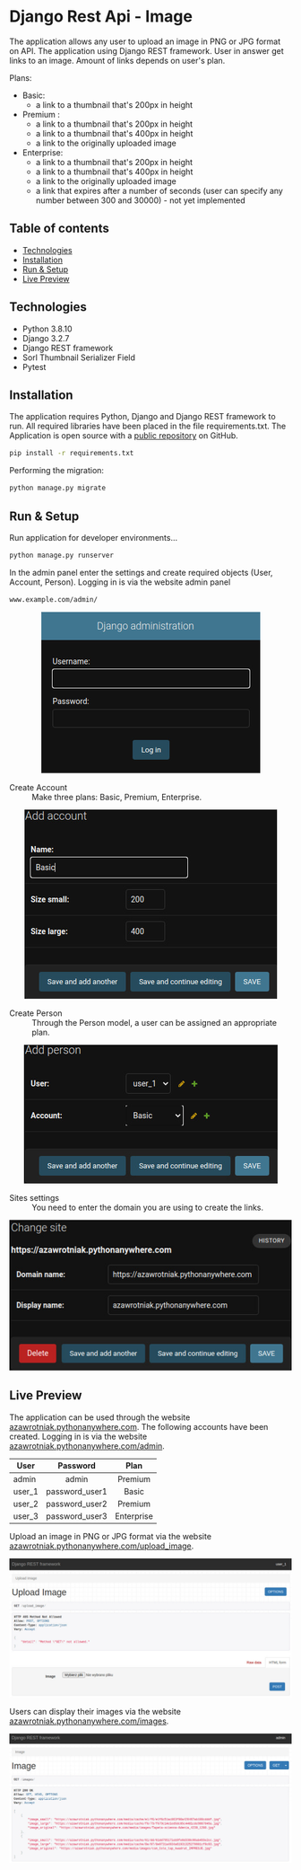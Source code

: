 # Django Rest Api - Image

The application allows any user to upload an image in PNG or JPG format on API. The application using Django REST framework. User in answer get links to an image. Amount of links depends on user's plan.


<dl>
Plans:

* Basic:
    - a link to a thumbnail that's 200px in height
* Premium :
    - a link to a thumbnail that's 200px in height
	- a link to a thumbnail that's 400px in height
	- a link to the originally uploaded image
* Enterprise:
    - a link to a thumbnail that's 200px in height
	- a link to a thumbnail that's 400px in height
	- a link to the originally uploaded image
    - a link that expires after a number of seconds (user can specify any number between 300 and 30000) - not yet implemented
<dl>
    
## Table of contents
* [Technologies](#technologies)
* [Installation](#installation)
* [Run & Setup](#run_&_setup)
* [Live Preview](#live_preview)


## Technologies

- Python 3.8.10
- Django 3.2.7
- Django REST framework
- Sorl Thumbnail Serializer Field
- Pytest

## Installation

The application requires Python, Django and Django REST framework to run. All required libraries have been placed in the file requirements.txt. The Application is open source with a [public repository][git-repo] on GitHub.

```sh
pip install -r requirements.txt
```

Performing the migration:
```sh
python manage.py migrate
```
## Run & Setup
Run application for developer environments...
```sh
python manage.py runserver
```

In the admin panel enter the settings and create required objects (User, Account, Person). Logging in is via the website admin panel 

```sh
www.example.com/admin/
```

<p align="center">
  <img src="./images/panel_admin.jpg">
</p>


<dl>
  <dt>Create Account</dt>
    <dd> Make three plans: Basic, Premium, Enterprise. </dd>
    <p align="center">
        <img src="./images/add_account.jpg">
    </p>

  <dt>Create Person</dt>
    <dd>Through the Person model, a user can be assigned an appropriate plan.</dd>
    <p align="center">
        <img src="./images/add_person.jpg">
    </p>


  <dt>Sites settings</dt>
    <dd>You need to enter the domain you are using to create the links.</dd>
    <p align="center">
        <img src="./images/change_site.jpg">
    </p>


</dl>

## Live Preview
The application can be used through the website [azawrotniak.pythonanywhere.com][pythonanywhere]. The following accounts have been created. Logging in is via the website [azawrotniak.pythonanywhere.com/admin][login].

<center>

| User   | Password      | Plan       |
| -------|:-------------:| :---------:|
| admin  | admin         | Premium    |
| user_1 | password_user1| Basic      |
| user_2 | password_user2| Premium    |
| user_3 | password_user3| Enterprise |

</center>

Upload an image in PNG or JPG format via the website [azawrotniak.pythonanywhere.com/upload_image][upload_image].
    <p align="center">
        <img src="./images/upload_image.jpg">
    </p>

Users can display their images via the website [azawrotniak.pythonanywhere.com/images][images].

<p align="center">
    <img src="./images/images.jpg">
</p>



[git-repo]: <https://github.com/azawrotniak/rest_api_update_image>
[pythonanywhere]: <http://azawrotniak.pythonanywhere.com>
[login]: <http://azawrotniak.pythonanywhere.com/login>
[images]: <http://azawrotniak.pythonanywhere.com/images>
[upload_image]: <http://azawrotniak.pythonanywhere.com/upload_image>